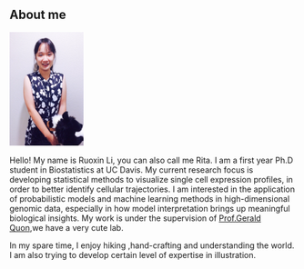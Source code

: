 
<h2> About me </h2>

<img src="RuoxinLiProfile.jpg" width = "130px" height = "200px"/>
   
<p> Hello! My name is Ruoxin Li, you can also call me Rita. I am a first year Ph.D student in Biostatistics at UC Davis. My current research focus is developing statistical methods to visualize single cell expression profiles, in order to better identify cellular trajectories. I am interested in the application of probabilistic models and machine learning methods in high-dimensional genomic data, especially in how model interpretation brings up meaningful biological insights. My work is under the supervision of <a href = "http://qlab.faculty.ucdavis.edu/"> Prof.Gerald Quon</a>,we have a very <a img src="qlab.png">cute lab</a>.</p>

<p>In my spare time, I enjoy hiking ,hand-crafting and understanding the world. I am also trying to develop certain level of expertise in illustration.</p>
